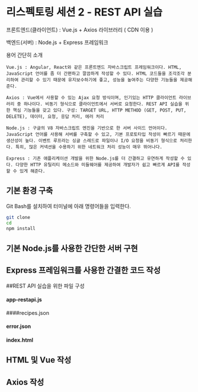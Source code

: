 # 리스펙토링 세션 2 - REST API 실습

프론트엔드(클라이언트) : Vue.js + Axios 라이브러리 ( CDN 이용 )

백엔드(서버) : Node.js + Express 프레임워크



용어 간단히 소개

```
Vue.js : Angular, React와 같은 프론트엔드 자바스크립트 프레임워크이다. HTML, JavaScript 언어를 좀 더 간편하고 깔끔하게 작성할 수 있다. HTML 코드들을 조각조각 분리하여 관리할 수 있기 때문에 유지보수하기에 좋고, 성능을 높여주는 다양한 기능들을 제공해준다.

Axios : Vue에서 사용할 수 있는 Ajax 요청 방식이며, 인기있는 HTTP 클라이언트 라이브러리 중 하나이다. 비동기 형식으로 클라이언트에서 서버로 요청한다. REST API 실습을 위한 핵심 기능들을 갖고 있다. 구성: TARGET URL, HTTP METHOD (GET, POST, PUT, DELETE), 데이터, 요청, 응답 처리, 에러 처리

Node.js : 구글의 V8 자바스크립트 엔진을 기반으로 한 서버 사이드 언어이다. JavaScript 언어를 사용해 서버를 구축할 수 있고, 기본 프로토타입 작성이 빠르기 때문에 생산성이 높다. 이벤트 루프라는 싱글 스레드로 파일이나 I/O 요청을 비동기 형식으로 처리한다. 특히, 많은 커넥션을 수용하기 위한 네트워크 처리 성능이 매우 뛰어나다.

Express : 기존 애플리케이션 개발을 위한 Node.js를 더 간결하고 유연하게 작성할 수 있다. 다양한 HTTP 유틸리티 메소드와 미들웨어를 제공하여 개발자가 쉽고 빠르게 API를 작성할 수 있게 해준다.
```



## 기본 환경 구축

Git Bash를 설치하여 터미널에 아래 명령어들을 입력한다.

```bash
git clone
cd 
npm install
```



## 기본 Node.js를 사용한 간단한 서버 구현



## Express 프레임워크를 사용한 간결한 코드 작성



##REST API 실습을 위한 파일 구성 



#### app-restapi.js



####recipes.json



#### error.json



#### index.html



## HTML 및 Vue 작성



## Axios 작성